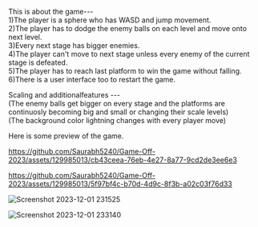 This is about the game---   
1)The player is a sphere who has WASD and jump movement.   
2)The player has to dodge the enemy balls on each level and move onto next level.   
3)Every next stage has bigger enemies.   
4)The player can't move to next stage unless every enemy of the current stage is defeated.      
5)The player has to reach last platform to win the game without falling.  
6)There is a user interface too to restart the game.  

Scaling and additionalfeatures ---    
(The enemy balls get bigger on every stage and the platforms are continuosly becoming big and small or changing their scale levels)   
(The background color lightning changes with every player move)   

Here is some  preview of the game.   





https://github.com/Saurabh5240/Game-Off-2023/assets/129985013/cb43ceea-76eb-4e27-8a77-9cd2de3ee6e3   






https://github.com/Saurabh5240/Game-Off-2023/assets/129985013/5f97bf4c-b70d-4d9c-8f3b-a02c03f76d33   




![Screenshot 2023-12-01 231525](https://github.com/Saurabh5240/Game-Off-2023/assets/129985013/15a2b917-961e-444a-97e3-11fed0377547)   




![Screenshot 2023-12-01 233140](https://github.com/Saurabh5240/Game-Off-2023/assets/129985013/8e86e66c-5a65-4cab-9e26-1a8b9adba807)










